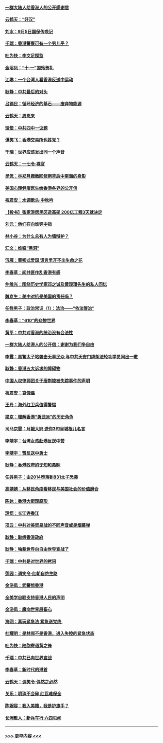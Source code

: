 #### [一群大陆人给香港人的公开感谢信](../pages/nsc993/n11514797.md?t=09120400) 
#### [云鹤天：“好汉”](../pages/nsc993/n11513536.md?t=09120400) 
#### [刘水：9月5日国保传唤记](../pages/nsc993/n11513460.md?t=09120400) 
#### [千瑞：香港警察可有一个男儿乎？](../pages/nsc993/n11513109.md?t=09120400) 
#### [吐为快：李文足探监](../pages/nsc993/n11509622.md?t=09120400) 
#### [金浴凤：“十‧一”国殇贺礼](../pages/nsc993/n11509593.md?t=09120400) 
#### [江琳：一个台湾人看香港反送中运动](../pages/nsc993/n11509211.md?t=09120400) 
#### [耿静：中共最后的对头](../pages/nsc993/n11508308.md?t=09120400) 
#### [吕锡民：循环经济的基石——废弃物能源](../pages/nsc993/n11508212.md?t=09120400) 
#### [云鹤天：周恩来](../pages/nsc993/n11508055.md?t=09120400) 
#### [理悟：中共四中一议题](../pages/nsc993/n11507782.md?t=09120400) 
#### [谭笑飞：香港交易所也姓党？](../pages/nsc993/n11507753.md?t=09120400) 
#### [千瑞：世界应该发出同一个声音](../pages/nsc993/n11507290.md?t=09120400) 
#### [云鹤天：一七令‧裸官](../pages/nsc993/n11507177.md?t=09120400) 
#### [吴侃：林郑月娥撤回修例背后中南海的身影](../pages/nsc993/n11506876.md?t=09120400) 
#### [美国心理健康医生给香港各界的公开信](../pages/nsc993/n11506809.md?t=09120400) 
#### [祝君安：水调歌头‧中秋吟](../pages/nsc993/n11506758.md?t=09120400) 
#### [【投书】张家港居民区造高架 200亿工程3天就决定](../pages/nsc993/n11506682.md?t=09120400) 
#### [刘元：他们在向谁竖中指](../pages/nsc993/n11505384.md?t=09120400) 
#### [林小谷：为什么总有人为墙辩护？](../pages/nsc993/n11505226.md?t=09120400) 
#### [汇文：维稳“黑洞”](../pages/nsc993/n11504347.md?t=09120400) 
#### [沉雁：董卿式爱国 谎言里开不出生命之花](../pages/nsc993/n11503215.md?t=09120400) 
#### [李春草：闻共匪作乱香港有感](../pages/nsc993/n11503072.md?t=09120400) 
#### [仲维光：围绕历史学家邓之诚及黄现璠先生的私人回忆](../pages/nsc993/n11501330.md?t=09120400) 
#### [魏京生：美中对抗是美国的责任吗？](../pages/nsc993/n11500723.md?t=09120400) 
#### [任性男子：政治常识（1）：法治——“依法管治”](../pages/nsc993/n11500791.md?t=09120400) 
#### [李春草：“610”的悲惨世界](../pages/nsc993/n11501141.md?t=09120400) 
#### [黄平：中共对香港的统治没有合法性](../pages/nsc993/n11499473.md?t=09120400) 
#### [一群大陆人给港人的公开信：谢谢为我们争自由](../pages/nsc993/n11500402.md?t=09120400) 
#### [李霞：黑警太子站袭击无辜民众 与中共天安门绑架法轮功学员同出一辙](../pages/nsc993/n11499805.md?t=09120400) 
#### [耿静：香港五大诉求的障碍物](../pages/nsc993/n11497578.md?t=09120400) 
#### [中国人权律师团关于唐荆陵被失踪事件的声明](../pages/nsc993/n11500014.md?t=09120400) 
#### [祝君安：哀傀儡](../pages/nsc993/n11499776.md?t=09120400) 
#### [王丹：海外红卫兵值得警惕](../pages/nsc993/n11498138.md?t=09120400) 
#### [梁京：理解香港“勇武派”的历史角色](../pages/nsc993/n11498006.md?t=09120400) 
#### [司马京雷：月娥大妈  送你3句皇城根儿名言](../pages/nsc993/n11497885.md?t=09120400) 
#### [李靖宇：台湾女孩赴港反送中赞](../pages/nsc993/n11497721.md?t=09120400) 
#### [李靖宇：赞反送中勇士](../pages/nsc993/n11497452.md?t=09120400) 
#### [耿静：香港政府的无知和愚昧](../pages/nsc993/n11494238.md?t=09120400) 
#### [任姓男子：由2014堕落到831太子恐袭](../pages/nsc993/n11496683.md?t=09120400) 
#### [高婧婧：从移民角度看移民与美国社会的价值磨合](../pages/nsc993/n11495757.md?t=09120400) 
#### [陈达：香港大街现原形 ](../pages/nsc993/n11495441.md?t=09120400) 
#### [理悟：长江连香江](../pages/nsc993/n11495377.md?t=09120400) 
#### [项云：中共对美贸易战的不同声音或是烟幕弹](../pages/nsc993/n11494929.md?t=09120400) 
#### [耿静：取缔香港政府](../pages/nsc993/n11494218.md?t=09120400) 
#### [耿静：独裁世界向自由世界宣战了](../pages/nsc993/n11494190.md?t=09120400) 
#### [千瑞：中共是对世界的拷问](../pages/nsc993/n11493021.md?t=09120400) 
#### [莲园：调笑令‧红朝自绝生路](../pages/nsc993/n11493011.md?t=09120400) 
#### [金浴凤：武警惊香港](../pages/nsc993/n11492994.md?t=09120400) 
#### [全美学自联支持香港人民的声明](../pages/nsc993/n11492630.md?t=09120400) 
#### [金浴凤：魔向世界展畜心](../pages/nsc993/n11492599.md?t=09120400) 
#### [海网：真玩紧急法 紧急送党终 ](../pages/nsc993/n11492535.md?t=09120400) 
#### [杜耀明：是林郑不是香港，进入失控的紧急状态](../pages/nsc993/n11491420.md?t=09120400) 
#### [吐为快：陆胞寄语黄之锋](../pages/nsc993/n11491117.md?t=09120400) 
#### [千瑞：中共已向世界宣战](../pages/nsc993/n11490123.md?t=09120400) 
#### [李春草：新时代的港首](../pages/nsc993/n11489864.md?t=09120400) 
#### [云鹤天：调笑令·偶然之必然](../pages/nsc993/n11489701.md?t=09120400) 
#### [关乐：明珠不会碎 红瓦难保全](../pages/nsc993/n11489647.md?t=09120400) 
#### [陈婉容：我入美籍，我是护旗手？](../pages/nsc993/n11487908.md?t=09120400) 
#### [长洲散人：新兵车行 六四见闻](../pages/nsc993/n11487729.md?t=09120400) 

----
#### [ >>> 更早内容 <<< ](../indexes/nsc993-earlier.md)
